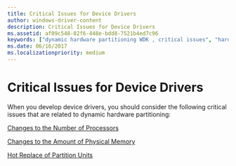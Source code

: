 ```yaml
---
title: Critical Issues for Device Drivers
author: windows-driver-content
description: Critical Issues for Device Drivers
ms.assetid: af09c548-02f6-448e-bdd8-7521b4ed7c96
keywords: ["dynamic hardware partitioning WDK , critical issues", "hardware partitioning WDK dynamic , critical issues", "partitions WDK dynamic hardware , critical issues", "dynamically partitionable servers WDK dynamic hardware partitioning", "servers WDK dynamic hardware partitioning"]
ms.date: 06/16/2017
ms.localizationpriority: medium
---
```


# Critical Issues for Device Drivers


When you develop device drivers, you should consider the following critical issues that are related to dynamic hardware partitioning:

[Changes to the Number of Processors](changes-to-the-number-of-processors.md)

[Changes to the Amount of Physical Memory](changes-to-the-amount-of-physical-memory.md)

[Hot Replace of Partition Units](hot-replace-of-partition-units.md)

 

 




